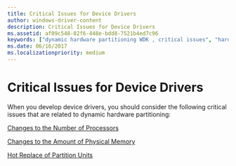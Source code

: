 ```yaml
---
title: Critical Issues for Device Drivers
author: windows-driver-content
description: Critical Issues for Device Drivers
ms.assetid: af09c548-02f6-448e-bdd8-7521b4ed7c96
keywords: ["dynamic hardware partitioning WDK , critical issues", "hardware partitioning WDK dynamic , critical issues", "partitions WDK dynamic hardware , critical issues", "dynamically partitionable servers WDK dynamic hardware partitioning", "servers WDK dynamic hardware partitioning"]
ms.date: 06/16/2017
ms.localizationpriority: medium
---
```


# Critical Issues for Device Drivers


When you develop device drivers, you should consider the following critical issues that are related to dynamic hardware partitioning:

[Changes to the Number of Processors](changes-to-the-number-of-processors.md)

[Changes to the Amount of Physical Memory](changes-to-the-amount-of-physical-memory.md)

[Hot Replace of Partition Units](hot-replace-of-partition-units.md)

 

 




